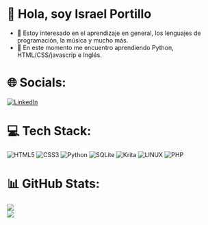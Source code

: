 # 👋 Hola, soy Israel Portillo 
- 👀 Estoy interesado en el aprendizaje en general, los lenguajes de programación, la música y mucho más. 
- 🌱 En este momento me encuentro aprendiendo Python, HTML/CSS/javascrip e Inglés.

# 🌐 Socials:
[![LinkedIn](https://img.shields.io/badge/LinkedIn-%230077B5.svg?logo=linkedin&logoColor=white)](https://linkedin.com/in/https://www.linkedin.com/in/israel-portillo-sc/)

# 💻 Tech Stack:
![HTML5](https://img.shields.io/badge/html5-%23E34F26.svg?style=for-the-badge&logo=html5&logoColor=white) ![CSS3](https://img.shields.io/badge/css3-%231572B6.svg?style=for-the-badge&logo=css3&logoColor=white) ![Python](https://img.shields.io/badge/python-3670A0?style=for-the-badge&logo=python&logoColor=ffdd54) ![SQLite](https://img.shields.io/badge/sqlite-%2307405e.svg?style=for-the-badge&logo=sqlite&logoColor=white)  ![Krita](https://img.shields.io/badge/Krita-203759?style=for-the-badge&logo=krita&logoColor=EEF37B) ![LINUX](https://img.shields.io/badge/Linux-FCC624?style=for-the-badge&logo=linux&logoColor=black) ![PHP](https://img.shields.io/badge/php-%23777BB4.svg?style=for-the-badge&logo=php&logoColor=white)
# 📊 GitHub Stats:
<!-- ![](https://github-readme-stats.vercel.app/api?username=Z4Tur&theme=react&hide_border=true&include_all_commits=false&count_private=false)<br/> -->
![](https://github-readme-streak-stats.herokuapp.com/?user=Z4Tur&theme=react&hide_border=true)<br/>
![](https://github-readme-stats.vercel.app/api/top-langs/?username=Z4Tur&theme=react&hide_border=true&include_all_commits=false&count_private=false&layout=compact)

<!-- Proudly created with GPRM ( https://gprm.itsvg.in ) -->
<!---
Z4TUR/Z4TUR is a ✨ special ✨ repository because its `README.md` (this file) appears on your GitHub profile.
You can click the Preview link to take a look at your changes.
--->
